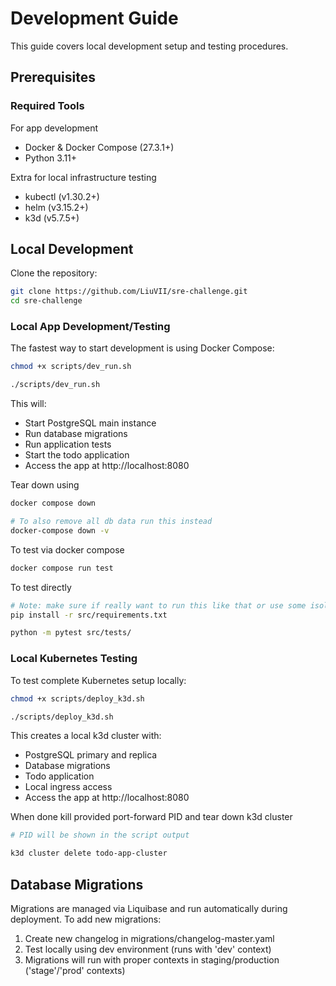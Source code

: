 # Development Guide
This guide covers local development setup and testing procedures.

## Prerequisites
### Required Tools
For app development
- Docker & Docker Compose (27.3.1+)
- Python 3.11+

Extra for local infrastructure testing
- kubectl (v1.30.2+)
- helm (v3.15.2+)
- k3d (v5.7.5+)

## Local Development
Clone the repository:
```bash
git clone https://github.com/LiuVII/sre-challenge.git
cd sre-challenge
```

### Local App Development/Testing
The fastest way to start development is using Docker Compose:
```bash
chmod +x scripts/dev_run.sh

./scripts/dev_run.sh
```
  
This will:
- Start PostgreSQL main instance
- Run database migrations
- Run application tests
- Start the todo application
- Access the app at http://localhost:8080

Tear down using
```bash
docker compose down

# To also remove all db data run this instead
docker-compose down -v
```

To test via docker compose
```bash
docker compose run test
```

To test directly
```bash
# Note: make sure if really want to run this like that or use some isolated env like venv
pip install -r src/requirements.txt

python -m pytest src/tests/
```

### Local Kubernetes Testing
To test complete Kubernetes setup locally:
```bash
chmod +x scripts/deploy_k3d.sh

./scripts/deploy_k3d.sh
```

This creates a local k3d cluster with:
- PostgreSQL primary and replica
- Database migrations
- Todo application
- Local ingress access
- Access the app at http://localhost:8080

When done kill provided port-forward PID and tear down k3d cluster
```bash
# PID will be shown in the script output

k3d cluster delete todo-app-cluster
```

## Database Migrations
Migrations are managed via Liquibase and run automatically during deployment.
To add new migrations:
1. Create new changelog in migrations/changelog-master.yaml
2. Test locally using dev environment (runs with 'dev' context)
3. Migrations will run with proper contexts in staging/production ('stage'/'prod' contexts)
